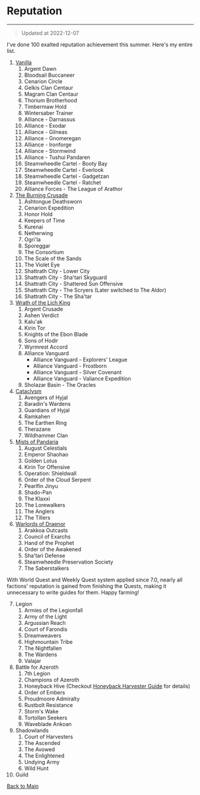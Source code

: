 # Reputation

---

>   Updated at 2022-12-07



I've done 100 exalted reputation achievement this summer. Here's my entire list.

1.  [Vanilla](https://david-dhc.github.io/World-of-Warcraft/Reputation/Vanilla.html)
    1.  Argent Dawn
    2.  Bloodsail Buccaneer
    3.  Cenarion Circle
    4.  Gelkis Clan Centaur
    5.  Magram Clan Centaur
    6.  Thorium Brotherhood
    7.  Timbermaw Hold
    8.  Wintersaber Trainer
    9.  Alliance - Darnassus
    10.  Alliance - Exodar
    11.  Alliance - Gilneas
    12.  Alliance - Gnomeregan
    13.  Alliance - Ironforge
    14.  Alliance - Stormwind
    15.  Alliance - Tushui Pandaren
    16.  Steamwheedle Cartel - Booty Bay
    17.  Steamwheedle Cartel - Everlook
    18.  Steamwheedle Cartel - Gadgetzan
    19.  Steamwheedle Cartel - Ratchet
    20.  Alliance Forces - The League of Arathor
2.  [The Burning Crusade](https://david-dhc.github.io/World-of-Warcraft/Reputation/TBC.html)
    1.  Ashtongue Deathsworn
    2.  Cenarion Expedition
    3.  Honor Hold
    4.  Keepers of Time
    5.  Kurenai
    6.  Netherwing
    7.  Ogri'la
    8.  Sporeggar
    9.  The Consortium
    10.  The Scale of the Sands
    11.  The Violet Eye
    12.  Shattrath City - Lower City
    13.  Shattrath City - Sha'tari Skyguard
    14.  Shattrath City - Shattered Sun Offensive
    15.  Shattrath City - The Scryers (Later switched to The Aldor)
    16.  Shattrath City - The Sha'tar
3.  [Wrath of the Lich King](https://david-dhc.github.io/World-of-Warcraft/Reputation/WLK.html)
    1.  Argent Crusade
    2.  Ashen Verdict
    3.  Kalu'ak
    4.  Kirin Tor
    5.  Knights of the Ebon Blade
    6.  Sons of Hodir
    7.  Wyrmrest Accord
    8.  Alliance Vanguard
        -   Alliance Vanguard - Explorers' League
        -   Alliance Vanguard - Frostborn
        -   Alliance Vanguard - Silver Covenant
        -   Alliance Vanguard - Valiance Expedition
    9.  Sholazar Basin - The Oracles
4.  [Cataclysm](https://david-dhc.github.io/World-of-Warcraft/Reputation/CTM.html)
    1.  Avengers of Hyjal
    2.  Baradin's Wardens
    3.  Guardians of Hyjal
    4.  Ramkahen
    5.  The Earthen Ring
    6.  Therazane
    7.  Wildhammer Clan
5.  [Mists of Pandaria](https://david-dhc.github.io/World-of-Warcraft/Reputation/MoP.html)
    1.  August Celestials
    2.  Emperor Shaohao
    3.  Golden Lotus
    4.  Kirin Tor Offensive
    5.  Operation: Shieldwall
    6.  Order of the Cloud Serpent
    7.  Pearlfin Jinyu
    8.  Shado-Pan
    9.  The Klaxxi
    10.  The Lorewalkers
    11.  The Anglers
    12.  The Tillers
6.  [Warlords of Draenor](https://david-dhc.github.io/World-of-Warcraft/Reputation/WoD.html)
    1.  Arakkoa Outcasts
    2.  Council of Exarchs
    3.  Hand of the Prophet
    4.  Order of the Awakened
    5.  Sha'tari Defense
    6.  Steamwheedle Preservation Society
    7.  The Saberstalkers



With World Quest and Weekly Quest system applied since 7.0, nearly all factions' reputation is gained from finishing the Quests, making it unnecessary to write guides for them. Happy farming!



7.   Legion
     1.  Armies of the Legionfall
     1.  Army of the Light
     1.  Argussian Reach
     1.  Court of Farondis
     1.  Dreamweavers
     1.  Highmountain Tribe
     1.  The Nightfallen
     1.  The Wardens
     1.  Valajar
8.   Battle for Azeroth
     1.   7th Legion
     2.   Champions of Azeroth
     3.   Honeyback Hive (Checkout [Honeyback Harvester Guide](https://david-dhc.github.io/World-of-Warcraft/Mounts/HoneybackHarvester.html) for details)
     4.   Order of Embers
     5.   Proudmoore Admiralty
     6.   Rustbolt Resistance
     7.   Storm's Wake
     8.   Tortollan Seekers
     9.   Waveblade Ankoan
9.   Shadowlands 
     1.   Court of Harvesters
     2.   The Ascended
     3.   The Avowed
     4.   The Enlightened
     5.   Undying Army
     6.   Wild Hunt
10.   Guild

[Back to Main](https://david-dhc.github.io/World-of-Warcraft)
